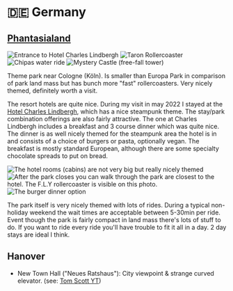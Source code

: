 # 🇩🇪 Germany

## [Phantasialand](https://www.phantasialand.de/en/)

![Entrance to Hotel Charles Lindbergh](<../.gitbook/assets/IMG\_0097 (1).jpeg>) ![Taron Rollercoaster](../.gitbook/assets/IMG\_0194.jpeg) ![Chipas water ride](../.gitbook/assets/IMG\_0140.jpeg) ![Mystery Castle (free-fall tower)](../.gitbook/assets/IMG\_0333.jpeg)

Theme park near Cologne (Köln). Is smaller than Europa Park in comparison of park land mass but has bunch more "fast" rollercoasters. Very nicely themed, definitely worth a visit.

The resort hotels are quite nice. During my visit in may 2022 I stayed at the [Hotel Charles Lindbergh](https://www.phantasialand.de/en/rookburgh/hotel-charles-lindbergh/), which has a nice steampunk theme. The stay/park combination offerings are also fairly attractive. The one at Charles Lindbergh includes a breakfast and 3 course dinner which was quite nice. The dinner is as well nicely themed for the steampunk area the hotel is in and consists of a choice of burgers or pasta, optionally vegan. The breakfast is mostly standard European, although there are some specialty chocolate spreads to put on bread.

![The hotel rooms (cabins) are not very big but really nicely themed](../.gitbook/assets/IMG\_0317.jpeg) ![After the park closes you can walk through the park are closest to the hotel. The F.L.Y rollercoaster is visible on this photo.](../.gitbook/assets/IMG\_0306.jpeg) ![The burger dinner option ](../.gitbook/assets/IMG\_20220521\_194030.jpeg)

The park itself is very nicely themed with lots of rides. During a typical non-holiday weekend the wait times are acceptable between 5-30min per ride. Event though the park is fairly compact in land mass there's lots of stuff to do. If you want to ride every ride you'll have trouble to fit it all in a day. 2 day stays are ideal I think.

## Hanover

* New Town Hall ("Neues Ratshaus"): City viewpoint & strange curved elevator. (see: [Tom Scott YT](https://www.youtube.com/watch?app=desktop\&v=ZgDBIzClmPg))

